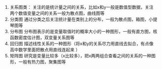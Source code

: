 1. 关系图类：
   关注的是统计量之间的关系，比如x和y一般是数值型数据，关注两个数值变量之间的关系一般为散点图，曲线图等
2. 分类图
   通过分类之后关注统计量在类别上的分布，一般为散点图，箱图，小提琴图等
3. 分布图
   分布图表示的是变量取值时的概率大小的一种图形，一般有直方图，核函数密度估计图，双变量关系图等
4. 回归图
   描述线性关系的一种图形（将x和y的关系尽力用直线去拟合，有点像高中数学里面把散点用直线连起来 ）
5. 矩阵图
   研究是变量比较多（x比较多），把x两两组合查看之间的关系的一种图形，一般有热力图，聚集图等